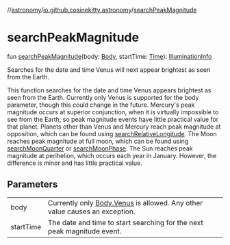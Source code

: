 //[astronomy](../../index.md)/[io.github.cosinekitty.astronomy](index.md)/[searchPeakMagnitude](search-peak-magnitude.md)

# searchPeakMagnitude

fun [searchPeakMagnitude](search-peak-magnitude.md)(body: [Body](-body/index.md), startTime: [Time](-time/index.md)): [IlluminationInfo](-illumination-info/index.md)

Searches for the date and time Venus will next appear brightest as seen from the Earth.

This function searches for the date and time Venus appears brightest as seen from the Earth. Currently only Venus is supported for the body parameter, though this could change in the future. Mercury's peak magnitude occurs at superior conjunction, when it is virtually impossible to see from the Earth, so peak magnitude events have little practical value for that planet. Planets other than Venus and Mercury reach peak magnitude at opposition, which can be found using [searchRelativeLongitude](search-relative-longitude.md). The Moon reaches peak magnitude at full moon, which can be found using [searchMoonQuarter](search-moon-quarter.md) or [searchMoonPhase](search-moon-phase.md). The Sun reaches peak magnitude at perihelion, which occurs each year in January. However, the difference is minor and has little practical value.

## Parameters

| | |
|---|---|
| body | Currently only [Body.Venus](-body/-venus/index.md) is allowed. Any other value causes an exception. |
| startTime | The date and time to start searching for the next peak magnitude event. |
